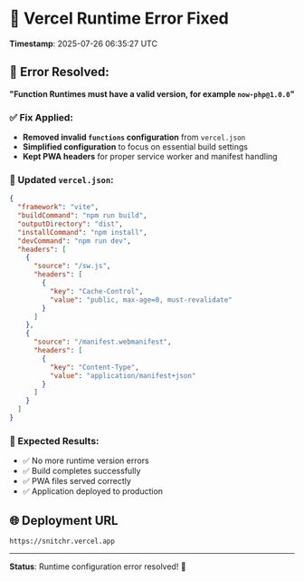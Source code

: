 # 🔧 **Vercel Runtime Error Fixed**

**Timestamp**: 2025-07-26 06:35:27 UTC

## 🚨 **Error Resolved:**
**"Function Runtimes must have a valid version, for example `now-php@1.0.0`"**

### **✅ Fix Applied:**
- **Removed invalid `functions` configuration** from `vercel.json`
- **Simplified configuration** to focus on essential build settings
- **Kept PWA headers** for proper service worker and manifest handling

### **📝 Updated `vercel.json`:**
```json
{
  "framework": "vite",
  "buildCommand": "npm run build",
  "outputDirectory": "dist",
  "installCommand": "npm install",
  "devCommand": "npm run dev",
  "headers": [
    {
      "source": "/sw.js",
      "headers": [
        {
          "key": "Cache-Control",
          "value": "public, max-age=0, must-revalidate"
        }
      ]
    },
    {
      "source": "/manifest.webmanifest",
      "headers": [
        {
          "key": "Content-Type",
          "value": "application/manifest+json"
        }
      ]
    }
  ]
}
```

### **🎯 Expected Results:**
- ✅ No more runtime version errors
- ✅ Build completes successfully
- ✅ PWA files served correctly
- ✅ Application deployed to production

## 🌐 **Deployment URL**
`https://snitchr.vercel.app`

---

**Status**: Runtime configuration error resolved! 🎉
